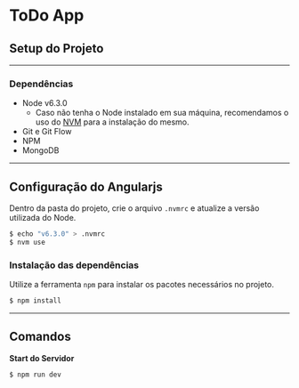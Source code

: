 # ToDo App

## Setup do Projeto
---------------

### Dependências

 - Node v6.3.0
     - Caso não tenha o Node instalado em sua máquina, recomendamos o uso do [NVM](https://github.com/creationix/nvm) para a instalação do mesmo.
 - Git e Git Flow
 - NPM
 - MongoDB

 ---------------

## Configuração do Angularjs

Dentro da pasta do projeto, crie o arquivo `.nvmrc` e atualize a versão utilizada do Node.
```bash
$ echo "v6.3.0" > .nvmrc
$ nvm use
```

### Instalação das dependências

Utilize a ferramenta `npm` para instalar os pacotes necessários no projeto.
```bash
$ npm install
```

---------------

## Comandos

**Start do Servidor**
```bash
$ npm run dev
```